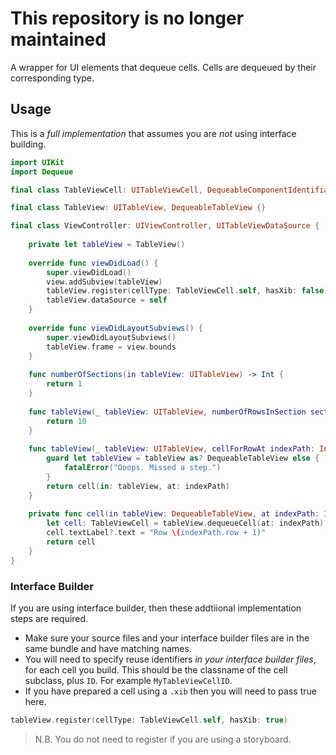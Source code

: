 # This repository is no longer maintained

A wrapper for UI elements that dequeue cells. Cells are dequeued by their corresponding type.

## Usage

This is a *full implementation* that assumes you are *not* using interface building.

```swift
import UIKit
import Dequeue

final class TableViewCell: UITableViewCell, DequeableComponentIdentifiable {}

final class TableView: UITableView, DequeableTableView {}

final class ViewController: UIViewController, UITableViewDataSource {
    
    private let tableView = TableView()
    
    override func viewDidLoad() {
        super.viewDidLoad()
        view.addSubview(tableView)
        tableView.register(cellType: TableViewCell.self, hasXib: false)
        tableView.dataSource = self
    }
    
    override func viewDidLayoutSubviews() {
        super.viewDidLayoutSubviews()
        tableView.frame = view.bounds
    }
    
    func numberOfSections(in tableView: UITableView) -> Int {
        return 1
    }
    
    func tableView(_ tableView: UITableView, numberOfRowsInSection section: Int) -> Int {
        return 10
    }
    
    func tableView(_ tableView: UITableView, cellForRowAt indexPath: IndexPath) -> UITableViewCell {
        guard let tableView = tableView as? DequeableTableView else { 
            fatalError("Ooops. Missed a step.")
        }
        return cell(in: tableView, at: indexPath)
    }
    
    private func cell(in tableView: DequeableTableView, at indexPath: IndexPath) -> UITableViewCell {
        let cell: TableViewCell = tableView.dequeueCell(at: indexPath)
        cell.textLabel?.text = "Row \(indexPath.row + 1)"
        return cell
    }
}
```

### Interface Builder

If you are using interface builder, then these addtiional implementation steps are required.

* Make sure your source files and your interface builder files are in the same bundle and have matching names.
* You will need to specify reuse identifiers *in your interface builder files*, for each cell you build. This should be the classname of the cell subclass, plus `ID`. For example `MyTableViewCellID`.
* If you have prepared a cell using a `.xib` then you will need to pass true here.

```swift
tableView.register(cellType: TableViewCell.self, hasXib: true)
```
> N.B. You do not need to register if you are using a storyboard.
